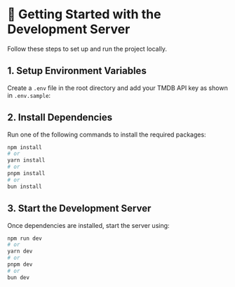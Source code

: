 # 🚀 Getting Started with the Development Server

Follow these steps to set up and run the project locally.

## 1. Setup Environment Variables

Create a `.env` file in the root directory and add your TMDB API key as shown in `.env.sample`:

## 2. Install Dependencies

Run one of the following commands to install the required packages:

```bash
npm install
# or
yarn install
# or
pnpm install
# or
bun install
```

## 3. Start the Development Server

Once dependencies are installed, start the server using:

```bash
npm run dev
# or
yarn dev
# or
pnpm dev
# or
bun dev
```
